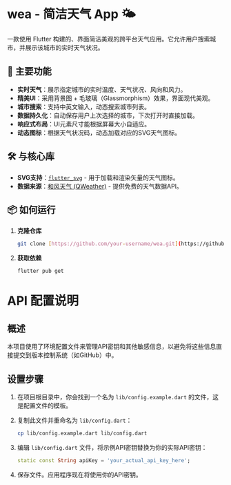 # wea - 简洁天气 App 🌤️

一款使用 Flutter 构建的、界面简洁美观的跨平台天气应用。它允许用户搜索城市，并展示该城市的实时天气状况。

## 🚀 主要功能

* **实时天气**：展示指定城市的实时温度、天气状况、风向和风力。
* **精美UI**：采用背景图 + 毛玻璃（Glassmorphism）效果，界面现代美观。
* **城市搜索**：支持中英文输入，动态搜索城市列表。
* **数据持久化**：自动保存用户上次选择的城市，下次打开时直接加载。
* **响应式布局**：UI元素尺寸能根据屏幕大小自适应。
* **动态图标**：根据天气状况码，动态加载对应的SVG天气图标。

## 🛠️ 与核心库

* **SVG支持**：[`flutter_svg`](https://pub.dev/packages/flutter_svg) - 用于加载和渲染矢量的天气图标。
* **数据来源**：[和风天气 (QWeather)](https://dev.qweather.com/) - 提供免费的天气数据API。

## 📦 如何运行

1.  **克隆仓库**
    ```bash
    git clone [https://github.com/your-username/wea.git](https://github.com/your-username/wea.git) cd wea
    ```

2.  **获取依赖**
    ```bash
    flutter pub get
    ```

# API 配置说明

## 概述

本项目使用了环境配置文件来管理API密钥和其他敏感信息，以避免将这些信息直接提交到版本控制系统（如GitHub）中。

## 设置步骤

1. 在项目根目录中，你会找到一个名为 `lib/config.example.dart` 的文件，这是配置文件的模板。

2. 复制此文件并重命名为 `lib/config.dart`：
   ```bash
   cp lib/config.example.dart lib/config.dart
   ```

3. 编辑 `lib/config.dart` 文件，将示例API密钥替换为你的实际API密钥：
   ```dart
   static const String apiKey = 'your_actual_api_key_here';
   ```

4. 保存文件。应用程序现在将使用你的API密钥。